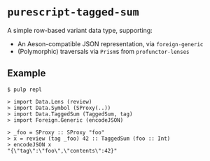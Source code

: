 # `purescript-tagged-sum`

A simple row-based variant data type, supporting:

- An Aeson-compatible JSON representation, via `foreign-generic`
- (Polymorphic) traversals via `Prism`s from `profunctor-lenses`

## Example

```text
$ pulp repl

> import Data.Lens (review)
> import Data.Symbol (SProxy(..))
> import Data.TaggedSum (TaggedSum, tag)
> import Foreign.Generic (encodeJSON)

> _foo = SProxy :: SProxy "foo"
> x = review (tag _foo) 42 :: TaggedSum (foo :: Int)
> encodeJSON x
"{\"tag\":\"foo\",\"contents\":42}"
```
